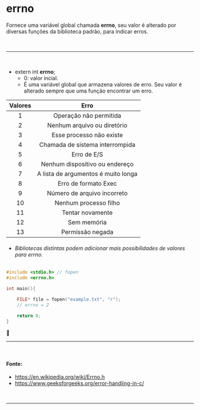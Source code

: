 # errno
Fornece uma variável global chamada **errno**, seu valor é alterado por diversas funções da biblioteca padrão, para indicar erros.

<br>

-----
<br>

* extern int **errno**;
	* 0: valor incial.
	* É uma variável global que armazena valores de erro. Seu valor é alterado sempre que uma função encontrar um erro.
	
| Valores | Erro								  |
| :-:     | :-:       							  |
| 1       | Operação não permitida        		  |
| 2       | Nenhum arquivo ou diretório        	  |
| 3       | Esse processo não existe        	  |
| 4       | Chamada de sistema interrompida       |
| 5       | Erro de E/S        					  |
| 6       | Nenhum dispositivo ou endereço        |
| 7       | A lista de argumentos é muito longa   |
| 8       | Erro de formato Exec        		  |
| 9       | Número de arquivo incorreto           |
| 10      | Nenhum processo filho        		  |
| 11      | Tentar novamente        			  |
| 12      | Sem memória        					  |
| 13      | Permissão negada        			  |

* ###### Bibliotecas distintas podem adicionar mais possibilidades de valores para *errno*.

``` c
#include <stdio.h> // fopen
#include <errno.h>

int main(){

	FILE* file = fopen("example.txt", "r");
	// errno = 2
	
	return 0;
}

```

<br>

-----
<br>

#### Fonte:
* https://en.wikipedia.org/wiki/Errno.h
* https://www.geeksforgeeks.org/error-handling-in-c/

<br>

-----
